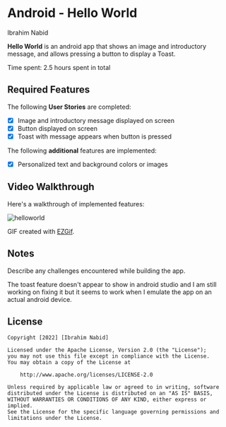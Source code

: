 # Android - Hello World

Ibrahim Nabid

**Hello World** is an android app that shows an image and introductory message, and allows pressing a button to display a Toast. 

Time spent: 2.5 hours spent in total

## Required Features

The following **User Stories** are completed:

* [X] Image and introductory message displayed on screen
* [X] Button displayed on screen
* [X] Toast with message appears when button is pressed 

The following **additional** features are implemented:

* [X] Personalized text and background colors or images

## Video Walkthrough

Here's a walkthrough of implemented features:

![helloworld](https://user-images.githubusercontent.com/79735610/186535665-0f932a7f-d363-4106-9412-37b3558aca14.gif)

GIF created with [EZGif](https://ezgif.com/video-to-gif/).  

## Notes

Describe any challenges encountered while building the app.

The toast feature doesn't appear to show in android studio and I am still working on fixing it but it seems to work when I emulate the app on an actual android device.

## License

    Copyright [2022] [Ibrahim Nabid]

    Licensed under the Apache License, Version 2.0 (the "License");
    you may not use this file except in compliance with the License.
    You may obtain a copy of the License at

        http://www.apache.org/licenses/LICENSE-2.0

    Unless required by applicable law or agreed to in writing, software
    distributed under the License is distributed on an "AS IS" BASIS,
    WITHOUT WARRANTIES OR CONDITIONS OF ANY KIND, either express or implied.
    See the License for the specific language governing permissions and
    limitations under the License.
